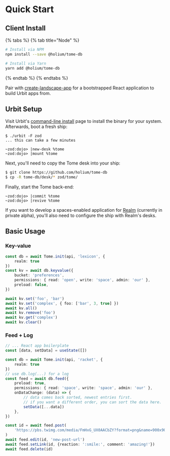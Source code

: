 # Quick Start

## Client Install

{% tabs %}
{% tab title="Node" %}
```bash
# Install via NPM
npm install --save @holium/tome-db

# Install via Yarn
yarn add @holium/tome-db
```
{% endtab %}
{% endtabs %}

Pair with [create-landscape-app](https://github.com/urbit/create-landscape-app) for a bootstrapped React application to build Urbit apps from.

## Urbit Setup

Visit Urbit's [command-line install](https://urbit.org/getting-started/cli) page to install the binary for your system.  Afterwards, boot a fresh ship:

```hoon
$ ./urbit -F zod
... this can take a few minutes

~zod:dojo> |new-desk %tome
~zod:dojo> |mount %tome
```

Next, you'll need to copy the Tome desk into your ship:

```bash
$ git clone https://github.com/holium/tome-db
$ cp -R tome-db/desk/* zod/tome/
```

Finally, start the Tome back-end:

```hoon
~zod:dojo> |commit %tome
~zod:dojo> |revive %tome
```

If you want to develop a spaces-enabled application for [Realm](https://www.holium.com/) (currently in private alpha), you'll also need to configure the ship with Realm's desks.

## Basic Usage

### Key-value

```typescript
const db = await Tome.init(api, 'lexicon', {
    realm: true
})
const kv = await db.keyvalue({
    bucket: 'preferences',
    permissions: { read: 'open', write: 'space', admin: 'our' },
    preload: false,
})

await kv.set('foo', 'bar')
await kv.set('complex', { foo: ['bar', 3, true] })
await kv.all()
await kv.remove('foo')
await kv.get('complex')
await kv.clear()
```

### Feed + Log

```typescript
// ... React app boilerplate
const [data, setData] = useState([])

const db = await Tome.init(api, 'racket', {
    realm: true
})
// use db.log(...) for a log
const feed = await db.feed({
    preload: true,
    permissions: { read: 'space', write: 'space', admin: 'our' },
    onDataChange: (data) => {
        // data comes back sorted, newest entries first.
        // if you want a different order, you can sort the data here.
        setData([...data])
    },
})

const id = await feed.post(
    'https://pbs.twimg.com/media/FmHxG_UX0AACbZY?format=png&name=900x900'
)
await feed.edit(id, 'new-post-url')
await feed.setLink(id, {reaction: ':smile:', comment: 'amazing!'})
await feed.delete(id)
```
